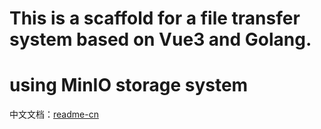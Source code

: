 # This is a scaffold for a file transfer system based on Vue3 and Golang.
# using MinIO storage system

中文文档：[readme-cn](readme-cn.md)

